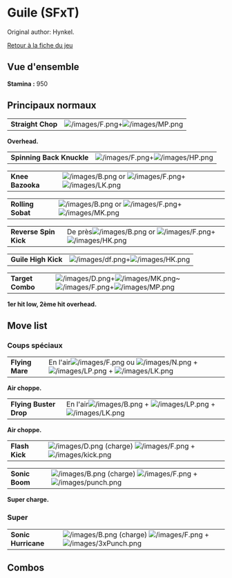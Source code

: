# Guile (SFxT)

Original author: Hynkel.

[Retour à la fiche du jeu](Street_Fighter_x_Tekken "wikilink")

## Vue d'ensemble

**Stamina :** 950

## Principaux normaux

|                   |                                                                         |
|-------------------|-------------------------------------------------------------------------|
| **Straight Chop** | ![](/images/F.png "/images/F.png")+![](/images/MP.png "/images/MP.png") |

**Overhead.**

|                           |                                                                         |
|---------------------------|-------------------------------------------------------------------------|
| **Spinning Back Knuckle** | ![](/images/F.png "/images/F.png")+![](/images/HP.png "/images/HP.png") |

|                  |                                                                                                               |
|------------------|---------------------------------------------------------------------------------------------------------------|
| **Knee Bazooka** | ![](/images/B.png "/images/B.png") or ![](/images/F.png "/images/F.png")+![](/images/LK.png "/images/LK.png") |

|                   |                                                                                                               |
|-------------------|---------------------------------------------------------------------------------------------------------------|
| **Rolling Sobat** | ![](/images/B.png "/images/B.png") or ![](/images/F.png "/images/F.png")+![](/images/MK.png "/images/MK.png") |

|                       |                                                                                                                      |
|-----------------------|----------------------------------------------------------------------------------------------------------------------|
| **Reverse Spin Kick** | De près![](/images/B.png "/images/B.png") or ![](/images/F.png "/images/F.png")+![](/images/HK.png "/images/HK.png") |

|                     |                                                                           |
|---------------------|---------------------------------------------------------------------------|
| **Guile High Kick** | ![](/images/df.png "/images/df.png")+![](/images/HK.png "/images/HK.png") |

|                  |                                                                                                                                                  |
|------------------|--------------------------------------------------------------------------------------------------------------------------------------------------|
| **Target Combo** | ![](/images/D.png "/images/D.png")+![](/images/MK.png "/images/MK.png")\~![](/images/F.png "/images/F.png")+![](/images/MP.png "/images/MP.png") |

**1er hit low, 2ème hit overhead.**

## Move list

### Coups spéciaux

|                 |                                                                                                                                                                |
|-----------------|----------------------------------------------------------------------------------------------------------------------------------------------------------------|
| **Flying Mare** | En l'air![](/images/F.png "/images/F.png") ou ![](/images/N.png "/images/N.png") + ![](/images/LP.png "/images/LP.png") + ![](/images/LK.png "/images/LK.png") |

**Air choppe.**

|                        |                                                                                                                          |
|------------------------|--------------------------------------------------------------------------------------------------------------------------|
| **Flying Buster Drop** | En l'air![](/images/B.png "/images/B.png") + ![](/images/LP.png "/images/LP.png") + ![](/images/LK.png "/images/LK.png") |

**Air choppe.**

|                |                                                                                                                           |
|----------------|---------------------------------------------------------------------------------------------------------------------------|
| **Flash Kick** | ![](/images/D.png "/images/D.png") (charge) ![](/images/F.png "/images/F.png") + ![](/images/kick.png "/images/kick.png") |

|                |                                                                                                                             |
|----------------|-----------------------------------------------------------------------------------------------------------------------------|
| **Sonic Boom** | ![](/images/B.png "/images/B.png") (charge) ![](/images/F.png "/images/F.png") + ![](/images/punch.png "/images/punch.png") |

**Super charge.**

### Super

|                     |                                                                                                                                 |
|---------------------|---------------------------------------------------------------------------------------------------------------------------------|
| **Sonic Hurricane** | ![](/images/B.png "/images/B.png") (charge) ![](/images/F.png "/images/F.png") + ![](/images/3xPunch.png "/images/3xPunch.png") |

## Combos
